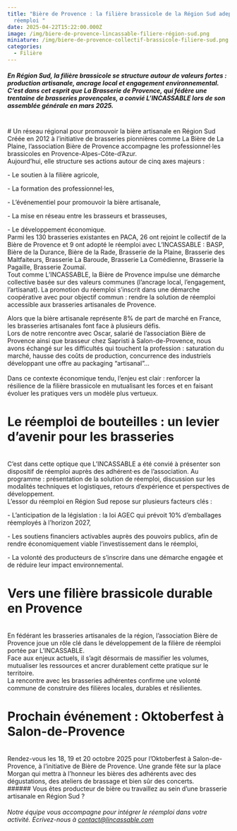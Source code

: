 ```yaml
---
title: "Bière de Provence : la filière brassicole de la Région Sud adepte du
  réemploi "
date: 2025-04-22T15:22:00.000Z
image: /img/biere-de-provence-lincassable-filiere-région-sud.png
miniature: /img/biere-de-provence-collectif-brassicole-filiere-sud.png
categories:
  - Filière
---
```

##### En Région Sud, la filière brassicole se structure autour de valeurs fortes : production artisanale, ancrage local et engagement environnemental. C’est dans cet esprit que La Brasserie de Provence, qui fédère une trentaine de brasseries provençales, a convié L’INCASSABLE lors de son assemblée générale en mars 2025.
<br>
# Un réseau régional pour promouvoir la bière artisanale en Région Sud
<br>
Créée en 2012 à l’initiative de brasseries pionnières comme La Bière de La Plaine, l’association Bière de Provence accompagne les professionnel·les brassicoles en Provence-Alpes-Côte-d’Azur. 
<br>
Aujourd’hui, elle structure ses actions autour de cinq axes majeurs :

\- Le soutien à la filière agricole,

\- La formation des professionnel·les,

\- L’événementiel pour promouvoir la bière artisanale,

\- La mise en réseau entre les brasseurs et brasseuses, 

\- Le développement économique.
<br>
Parmi les 130 brasseries existantes en PACA, 26 ont rejoint le collectif de la Bière de Provence et 9 ont adopté le réemploi avec L’INCASSABLE : BASP, Bière de la Durance, Bière de la Rade, Brasserie de la Plaine, Brasserie des Maltfaiteurs, Brasserie La Baroude, Brasserie La Comédienne, Brasserie la Pagaille, Brasserie Zoumaï. 
<br>
Tout comme L’INCASSABLE, la Bière de Provence impulse une démarche collective basée sur des valeurs communes (l’ancrage local, l’engagement, l’artisanat). La promotion du réemploi s’inscrit dans une démarche coopérative avec pour objectif commun : rendre la solution de réemploi accessible aux brasseries artisanales de Provence.
<br>


Alors que la bière artisanale représente 8% de part de marché en France, les brasseries artisanales font face à plusieurs défis. 
<br>
Lors de notre rencontre avec Oscar, salarié de l’association Bière de Provence ainsi que brasseur chez Sapristi à Salon-de-Provence, nous avons échangé sur les difficultés qui touchent la profession : saturation du marché, hausse des coûts de production, concurrence des industriels développant une offre au packaging “artisanal”...  
<br>
Dans ce contexte économique tendu, l’enjeu est clair : renforcer la résilience de la filière brassicole en mutualisant les forces et en faisant évoluer les pratiques vers un modèle plus vertueux.
<br>


# Le réemploi de bouteilles : un levier d’avenir pour les brasseries 
<br>
C’est dans cette optique que L’INCASSABLE a été convié à présenter son dispositif de réemploi auprès des adhérent·es de l’association. Au programme : présentation de la solution de réemploi, discussion sur les modalités techniques et logistiques, retours d’expérience et perspectives de développement.
<br>
L’essor du réemploi en Région Sud repose sur plusieurs facteurs clés :

\- L’anticipation de la législation : la loi AGEC qui prévoit 10% d’emballages réemployés à l’horizon 2027,

\- Les soutiens financiers activables auprès des pouvoirs publics, afin de rendre économiquement viable l’investissement dans le réemploi,

\- La volonté des producteurs de s’inscrire dans une démarche engagée et de réduire leur impact environnemental.
<br>
# Vers une filière brassicole durable en Provence
<br>
En fédérant les brasseries artisanales de la région, l’association Bière de Provence joue un rôle clé dans le développement de la filière de réemploi portée par L’INCASSABLE.
<br>
Face aux enjeux actuels, il s’agit désormais de massifier les volumes, mutualiser les ressources et ancrer durablement cette pratique sur le territoire.
<br>
La rencontre avec les brasseries adhérentes confirme une volonté commune de construire des filières locales, durables et résilientes.  

# Prochain événement : Oktoberfest à Salon-de-Provence
<br>
Rendez-vous les 18, 19 et 20 octobre 2025 pour l’Oktoberfest à Salon-de-Provence, à l’initiative de Bière de Provence. Une grande fête sur la place Morgan qui mettra à l’honneur les bières des adhérents avec des dégustations, des ateliers de brassage et bien sûr des concerts.


<br>
###### Vous êtes producteur de bière ou travaillez au sein d’une brasserie artisanale en Région Sud ?

###### Notre équipe vous accompagne pour intégrer le réemploi dans votre activité. Écrivez-nous à contact@lincassable.com

